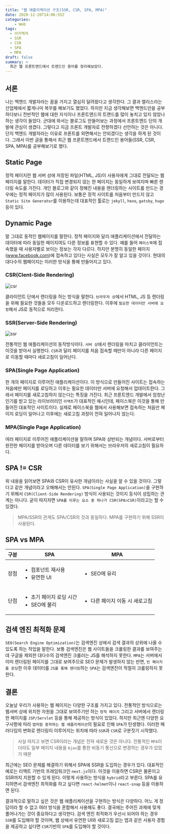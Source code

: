 ```yaml
---
title: "웹 애플리케이션 구조(SSR, CSR, SPA, MPA)"
date: 2020-12-26T14:06:55Z
categories:
    - Web
tags:
  - 아키텍쳐
  - SSR
  - CSR
  - SPA
  - MPA
draft: false
summary: >
  최근 웹 프론트엔드에서 트랜드인 용어를 정리해보았다.
---
```


서론
---

나는 백엔드 개발자라는 꿈을 가지고 열심히 달려왔다고 생각한다. 그 결과 엘리스라는 산업체에서 짧게나마 복무를 해보기도 했었다. 하지만 지금 생각해보면 백엔드만을 공부하다보니 전반적인 웹에 대한 지식이나 프론트엔드의 트랜드를 많이 놓치고 있지 않았나 하는 생각이 들었다. 군대에 와서는 블로그도 만들어보는 과정에서 프론트엔드 단의 개발에 관심이 생겼다. 그렇다고 지금 프론트 개발자로 전향하겠다 선언하는 것은 아니다. 단지 백엔드 개발자라는 이유로 프론트를 외면해서는 안되겠다는 생각을 하게 된 것이다. 그래서 이번 글을 통해서 최근 웹 프론트엔드에서 트랜드인 용어들(SSR, CSR, SPA, MPA)를 공부해보기로 했다.

Static Page
---

정적 페이지란 웹 서버 상에 저장된 파일(HTML, JS)이 사용자에게 그대로 전달되는 웹 페이지를 말한다. 데이터가 직접 변경되지 않는 한 페이지는 동일하게 보여지며 빠른 렌더링 속도를 가진다. 개인 블로그와 같이 정해진 내용을 렌더링하는 사이트를 만드는 경우에는 정적 페이지가 많이 사용된다. 보통은 정적 사이트를 처음부터 만드지 않고 `Static Site Generator`를 이용하는데 대표적인 툴로는 `jekyll`, `hexo`, `gatsby`, `hugo` 등이 있다. 

Dynamic Page
---

말 그대로 동적인 웹페이지를 말한다. 정적 페이지와 달리 애플리케이션에서 전달하는 데이터에 따라 동일한 페이지여도 다른 정보를 표현할 수 있다. 예를 들어 `페이스북`에 접속했을 때 사용자별로 보이는 정보는 각자 다르다. 하지만 분명히 동일한 페이지(www.facebook.com)에 접속하고 있다는 사실은 모두가 잘 알고 있을 것이다. 현대의 대다수의 웹페이지는 이러한 방식을 통해 만들어지고 있다. 

### CSR(Clent-Side Rendering)

![csr](/images/web/web-application-structure/csr.png)

클라이언트 단에서 렌더링을 하는 방식을 말한다. `브라우저 상`에서 HTML, JS 등 렌더링을 위해 필요한 것들을 모두 다운로드하고 렌더링한다. 이후에 `필요한 데이터만 서버에 요청`해서 JS로 동적으로 처리한다.

### SSR(Server-Side Rendering)

![ssr](/images/web/web-application-structure/ssr.png)

전통적인 웹 애플리케이션의 동작방식이다. `서버 상`에서 렌더링을 마치고 클라이언트는 이것을 받아서 실행한다. `CSR`과 달리 페이지를 처음 접속할 때만이 아니라 다른 페이지로 이동할 때마다 새로고침이 일어난다.

### SPA(Single Page Application)

한 개의 페이지로 이루어진 애플리케이션이다. 이 방식으로 만들어진 사이트는 접속하는 처음에만 페이지를 로딩하고 이후는 필요한 데이터만 서버에 요청해서 업데이트한다. 그래서 페이지를 새로고침하지 않는다는 특징을 가진다. 최근 프론트엔드 개발에서 엄청난 인기를 받고 있는 라이브러리인 `리액트`가 대표적인 예시인데, 페이스북은 이것을 통해 만들어진 대표적인 사이트이다. 실제로 페이스북을 웹에서 사용해보면 접속하는 처음만 페이지 로딩이 일어나고 이후에는 새로고침 과정이 전혀 일어나지 않는다.

### MPA(Single Page Application)

여러 페이지로 이루어진 애플리케이션을 말하며 SPA와 상반되는 개념이다. 서버로부터 완전한 페이지를 받아오며 다른 데이터를 보기 위해서는 브라우저의 새로고침이 필요하다.

SPA != CSR
---

위 내용을 읽어보면 SPA와 CSR이 유사한 개념이라는 사실을 알 수 있을 것이다. 그렇다고 같은 개념이라고 오해해서는 안된다. `SPA(Single Page Application)`을 구현하기 위해서 `CSR(Client-Side Rendering)` 방식이 사용되는 것이지 등식이 성립하는 관계는 아니다. 굳이 따지자면 `SPA를 이루는 요소 중 하나가 CSR(SPA⊃CSR)`이라고는 할 수 있겠다.

> MPA/SSR의 관계도 SPA/CSR의 것과 동일하다. MPA를 구현하기 위해 SSR이 사용된다.

SPA vs MPA
---

| 구분 | SPA | MPA |
|------|-----|-----|
| 장점 | <ul><li>컴포넌트 재사용</li><li>유연한 UI</li></ul> | <ul><li>SEO에 유리</li></ul> |
| 단점 | <ul><li>초기 페이지 로딩 시간</li><li>SEO에 불리</li></ul> | <ul><li>다른 페이지 이동 시 새로고침</li></ul> |

검색 엔진 최적화 문제
---

`SEO(Search Engine Optimization)`는 검색엔진 상에서 검색 결과의 상위에 나올 수 있도록 하는 작업을 말한다. 보통 검색엔진은 웹 사이트들을 크롤링한 결과를 보여주는데 구글을 제외한 대다수의 검색엔진 크롤러는 JS를 해석하지 못한다. `MPA`는 서버에서 이미 렌더링된 페이지를 그대로 보여주므로 SEO 문제가 발생하지 않는 반면, `빈 페이지를 로딩`한 이후 데이터를 `JS를 통해 렌더링`하는 `SPA`는 검색엔진이 적절히 크롤링하지 못한다.

결론
---

오늘날 우리가 사용하는 웹 페이지는 다양한 구조를 가지고 있다. 전통적인 방식으로는 웹서버 상에 위치한 자원을 그대로 보여주기만 하는 `정적 페이지` 그리고 서버에서 렌더링한 페이지를 `JSP/Servlet` 등을 통해 제공하는 방식이 있었다. 하지만 최근엔 다양한 요구사항에 따라 `앱처럼 동작하는 웹 애플리케이션`의 필요로 인해 `SPA`가 탄생했다. 이러한 패러다임의 변화로 렌더링이 이루어지는 위치에 따라 `SSR`과 `CSR`로 구분짓기 시작했다.

> 사실 따지고 보면 CSR이라는 개념은 전혀 새로운 것은 아니다. 전통적인 `MPA`이더라도 일부 페이지 내용을 `Ajax`를 통한 비동기 통신으로 변경하는 경우가 있었기 때문

최근에는 SEO 문제를 해결하기 위해서 SPA에 SSR을 도입하는 경우가 있다. 대표적인 예로는 리액트 기반의 프레임워크인 `next.js`이다. 이것을 이용하면 CSR은 물론이고 SSR까지 지원할 수 있게 된다. 이렇게 사용하는 방식을 `hybrid`라고 부른다. SPA를 유지하면서 검색엔진 최적화를 하고 싶다면 `react-helmet`이나 `react-snap` 등을 이용하면 된다.

결과적으로 말하고 싶은 것은 웹 애플리케이션을 구현하는 방식은 다양하다. 어느 게 정답이라 할 수 없고 여러 방식을 혼합해서 사용해도 좋다. 결국에는 주어진 과제에 맞게 풀어나가는 것이 중요하다고 생각한다. 검색 엔진 최적화가 우선시 되어야 하는 경우 `SSR`를 도입해야 할 것이며, 웹 상에서 유연한 UI와 새로고침 없는 앱과 같은 사용자 경험을 제공하고 싶다면 `CSR`기반의 `SPA`를 도입해야 할 것이다.
